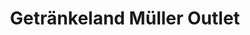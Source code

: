 ---
title: "Getränkeland Müller Outlet"
url: /burgthann/getraenkeland-mueller-outlet/
shop: Getränke
---